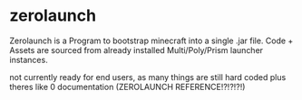 # zerolaunch
Zerolaunch is a Program to bootstrap minecraft into a single .jar file.
Code + Assets are sourced from already installed Multi/Poly/Prism launcher instances.

not currently ready for end users, as many things are still hard coded plus theres like 0 documentation (ZEROLAUNCH REFERENCE!?!?!?!)
